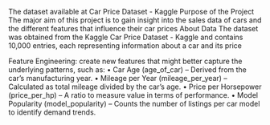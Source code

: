 
The dataset available at Car Price Dataset - Kaggle
Purpose of the Project
The major aim of this project is to gain insight into the sales data of cars and the different features that influence their car prices
About Data
The dataset was obtained from the Kaggle  Car Price Dataset - Kaggle and contains 10,000 entries, each representing information about a car and its price


Feature Engineering:
create new features that might better capture the underlying patterns, such as:
•	Car Age (age_of_car) – Derived from the car’s manufacturing year.
•	Mileage per Year (mileage_per_year) – Calculated as total mileage divided by the car’s age.
•	Price per Horsepower (price_per_hp) – A ratio to measure value in terms of performance.
•	Model Popularity (model_popularity) – Counts the number of listings per car model to identify demand trends.

